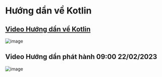 # Hướng dẩn về Kotlin
## **[Video Hướng dẩn về Kotlin](https://www.youtube.com/@nguyencodervn?sub_confirmation=1)**
![image](https://user-images.githubusercontent.com/41292507/219979074-c26da42d-21f5-463d-baac-c0c8ad9b4ac5.png)
## **Video Hướng dẩn phát hành 09:00 22/02/2023**
![image](https://user-images.githubusercontent.com/41292507/220322002-923a7f8b-ce3a-483b-96a9-24691bee9e8e.png)
